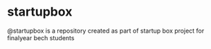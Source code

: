 # startupbox
@startupbox is a repository created as part of startup box project for finalyear bech students
